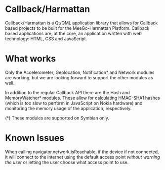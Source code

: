 Callback/Harmattan
================
Callback/Harmattan is a Qt/QML application library that allows for Callback based projects
to be built for the MeeGo-Harmattan Platform. Callback based applications are, at the core,
an application written with web technology: HTML, CSS and JavaScript.

What works
================

Only the Accelerometer, Geolocation, Notification* and Network modules
are working, but we are looking forward to support the other modules as well.

In addition to the regular Callback API there are the Hash and MemoryWatcher*
modules. These allow for calculating HMAC-SHA1 hashes (which is too slow to
perform in JavaScript on Nokia hardware) and monitoring the memory usage of the
application, respectively.

(*) These modules are supported on Symbian only.

Known Issues
================

When calling navigator.network.isReachable, if the device if not connected, it
will connect to the internet using the default access point *without warning the
user* or letting the user choose what access point to use.
